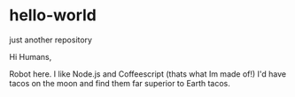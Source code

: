 # hello-world
just another repository

Hi Humans,

Robot here. I like Node.js and Coffeescript (thats what Im made of!)
I'd have tacos on the moon and find them far superior to Earth tacos.
